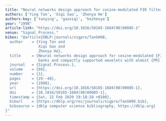 ```yaml
---
title: "Neural networks design approach for cosine-modulated FIR filter banks and compactly supported wavelets with almost PR property"
authors: ['Ying Tan', 'Xiqi Gao', 'Zhenya He']
authors-key: ['tanying', 'gaoxiqi', 'hezhenya']
year: "1998"
article-link: "https://doi.org/10.1016/S0165-1684(98)00085-1"
venue: "Signal Process."
bibex: "@article{DBLP:journals/sigpro/TanGH98,
  author    = {Ying Tan and
               Xiqi Gao and
               Zhenya He},
  title     = {Neural networks design approach for cosine-modulated {FIR} filter
               banks and compactly supported wavelets with almost {PR} property},
  journal   = {Signal Process.},
  volume    = {69},
  number    = {1},
  pages     = {29--48},
  year      = {1998},
  url       = {https://doi.org/10.1016/S0165-1684(98)00085-1},
  doi       = {10.1016/S0165-1684(98)00085-1},
  timestamp = {Sat, 22 Feb 2020 19:18:28 +0100},
  biburl    = {https://dblp.org/rec/journals/sigpro/TanGH98.bib},
  bibsource = {dblp computer science bibliography, https://dblp.org}
}"
---
```

